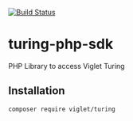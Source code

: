 [![Build Status](https://travis-ci.org/openviglet/turing-php-sdk.svg?branch=master)](https://travis-ci.org/openviglet/turing-php-sdk)

# turing-php-sdk
PHP Library to access Viglet Turing

## Installation ##
`composer require viglet/turing`
